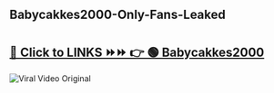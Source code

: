 
 ## Babycakkes2000-Only-Fans-Leaked

# <h2><a href="https://clipsfans.com/Babycakkes2000&ref=git">🔗 Click to LINKS ⏩⏩ 👉 🟢 Babycakkes2000 </a></h2>

<a href="https://clipsfans.com/Babycakkes2000&ref=git" rel="nofollow" data-target="animated-image.originalLink"><img src="https://i.ibb.co.com/xMMVF88/686577567.gif" alt="Viral Video Original" style="max-width: 100%; display: inline-block;" data-target="animated-image.originalImage"></a>
